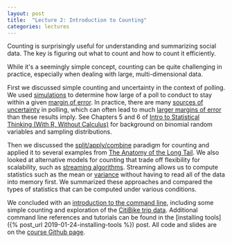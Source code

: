 ```yaml
---
layout: post
title:  "Lecture 2: Introduction to Counting"
categories: lectures
---
```


Counting is surprisingly useful for understanding and summarizing social data. The key is figuring out what to count and how to count it efficiently.

<center>
<script async class="speakerdeck-embed" data-id="0c088c1b50e44966a74c52e0b331995e" data-ratio="1.33333333333333" src="//speakerdeck.com/assets/embed.js"></script>
</center>

While it's a seemingly simple concept, counting can be quite challenging in practice, especially when dealing with large, multi-dimensional data.

First we discussed simple counting and uncertainty in the context of polling. We used [simulations](https://github.com/jhofman/msd2019/blob/master/lecture_2/flip_coins.ipynb) to determine how large of a poll to conduct to stay within a given [margin of error](https://en.wikipedia.org/wiki/Margin_of_error#Calculations_assuming_random_sampling). In practice, there are many [sources of uncertainty](https://www.nytimes.com/interactive/2016/09/20/upshot/the-error-the-polling-world-rarely-talks-about.html) in polling, which can often lead to much [larger margins of error](https://www.nytimes.com/2016/10/06/upshot/when-you-hear-the-margin-of-error-is-plus-or-minus-3-percent-think-7-instead.html) than these results imply. See Chapters 5 and 6 of [Intro to Statistical Thinking (With R, Without Calculus)](http://pluto.huji.ac.il/~msby/StatThink/index.html) for background on binomial random variables and sampling distributions.

Then we discussed the [split/apply/combine](http://bit.ly/splitapplycombine) paradigm for counting and applied it to several examples from [The Anatomy of the Long Tail](http://5harad.com/papers/long_tail.pdf).
We also looked at alternative models for counting that trade off flexibility for scalability, such as [streaming algorithms](http://en.wikipedia.org/wiki/Streaming_algorithm).
Streaming allows us to compute statistics such as the mean or [variance](http://www.johndcook.com/blog/standard_deviation/) without having to read all of the data into memory first.
We summarized these approaches and compared the types of statistics that can be computed under various conditions.

We concluded with an [introduction to the command line](https://github.com/jhofman/msd2019/blob/master/lectures/lecture_2/intro_command_line.ipynb), including some simple counting and exploration of the [CitiBike trip data](https://www.citibikenyc.com/system-data). Additional command line references and tutorials can be found in the [installing tools]({% post_url 2019-01-24-installing-tools %}) post. All code and slides are on the [course Github page](https://github.com/jhofman/msd2019).
